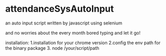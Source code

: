 # attendanceSysAutoInput

an auto input script written by javascript using selenium

and no worries about the every month bored typing and let it go!

installation:
  1.installation for your chrome version
  2.config the env path for the binary package
  3. node /your/script/path
  
